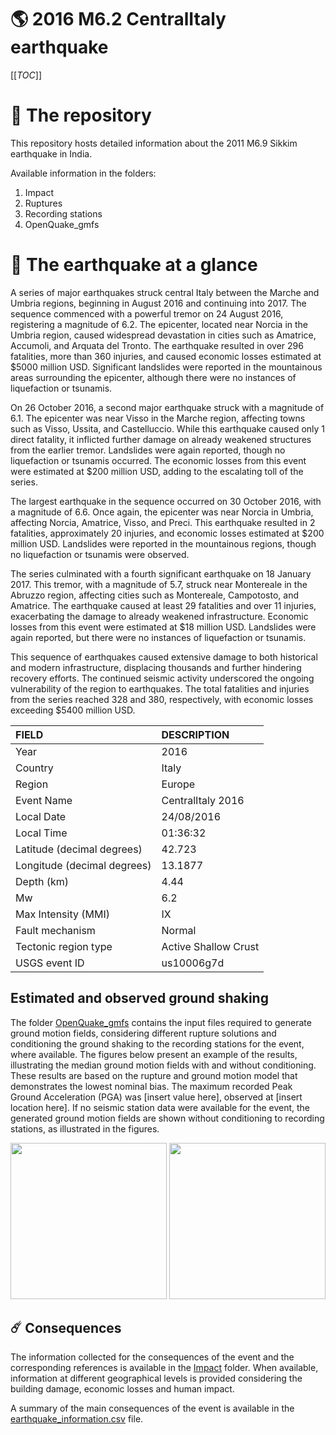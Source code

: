# 🌎 2016 M6.2 CentralItaly earthquake
[[_TOC_]]

# 📂 The repository

This repository hosts detailed information about the 2011 M6.9 Sikkim earthquake in India.

Available information in the folders:

1. Impact
2. Ruptures
3. Recording stations
4. OpenQuake_gmfs


# 🚀 The earthquake at a glance 

A series of major earthquakes struck central Italy between the Marche and Umbria regions, beginning in August 2016 and continuing into 2017. The sequence commenced with a powerful tremor on 24 August 2016, registering a magnitude of 6.2. The epicenter, located near Norcia in the Umbria region, caused widespread devastation in cities such as Amatrice, Accumoli, and Arquata del Tronto. The earthquake resulted in over 296 fatalities, more than 360 injuries, and caused economic losses estimated at $5000 million USD. Significant landslides were reported in the mountainous areas surrounding the epicenter, although there were no instances of liquefaction or tsunamis.

On 26 October 2016, a second major earthquake struck with a magnitude of 6.1. The epicenter was near Visso in the Marche region, affecting towns such as Visso, Ussita, and Castelluccio. While this earthquake caused only 1 direct fatality, it inflicted further damage on already weakened structures from the earlier tremor. Landslides were again reported, though no liquefaction or tsunamis occurred. The economic losses from this event were estimated at $200 million USD, adding to the escalating toll of the series.

The largest earthquake in the sequence occurred on 30 October 2016, with a magnitude of 6.6. Once again, the epicenter was near Norcia in Umbria, affecting Norcia, Amatrice, Visso, and Preci. This earthquake resulted in 2 fatalities, approximately 20 injuries, and economic losses estimated at $200 million USD. Landslides were reported in the mountainous regions, though no liquefaction or tsunamis were observed.

The series culminated with a fourth significant earthquake on 18 January 2017. This tremor, with a magnitude of 5.7, struck near Montereale in the Abruzzo region, affecting cities such as Montereale, Campotosto, and Amatrice. The earthquake caused at least 29 fatalities and over 11 injuries, exacerbating the damage to already weakened infrastructure. Economic losses from this event were estimated at $18 million USD. Landslides were again reported, but there were no instances of liquefaction or tsunamis.

This sequence of earthquakes caused extensive damage to both historical and modern infrastructure, displacing thousands and further hindering recovery efforts. The continued seismic activity underscored the ongoing vulnerability of the region to earthquakes. The total fatalities and injuries from the series reached 328 and 380, respectively, with economic losses exceeding $5400 million USD.

| FIELD | DESCRIPTION |
|:------|:------------|
| Year | 2016 |
| Country | Italy |
| Region | Europe |
| Event Name | CentralItaly 2016 |
| Local Date | 24/08/2016 |
| Local Time | 01:36:32 |
| Latitude (decimal degrees) | 42.723 |
| Longitude (decimal degrees) | 13.1877 |
| Depth (km) | 4.44 |
| Mw | 6.2 |
| Max Intensity (MMI) | IX |
| Fault mechanism | Normal |
| Tectonic region type | Active Shallow Crust |
| USGS event ID | us10006g7d |

## Estimated and observed ground shaking

The folder [OpenQuake_gmfs](./OpenQuake_gmfs/) contains the input files required to generate ground motion fields, considering different rupture solutions and conditioning the ground shaking to the recording stations for the event, where available. The figures below present an example of the results, illustrating the median ground motion fields with and without conditioning. These results are based on the rupture and ground motion model that demonstrates the lowest nominal bias. The maximum recorded Peak Ground Acceleration (PGA) was [insert value here], observed at [insert location here]. If no seismic station data were available for the event, the generated ground motion fields are shown without conditioning to recording stations, as illustrated in the figures.

<img src="./4_OpenQuake_gmfs/median_gmf_stations_none.png" height="250">
<img src="./4_OpenQuake_gmfs/median_gmf_stations_seismic.png" height="250">

## ☄️ Consequences

The information collected for the consequences of the event and the corresponding references is available in the [Impact](./Impact) folder. When available, information at different geographical levels is provided considering the building damage, economic losses and human impact.

A summary of the main consequences of the event is available in the [earthquake_information.csv](./earthquake_information.csv) file.